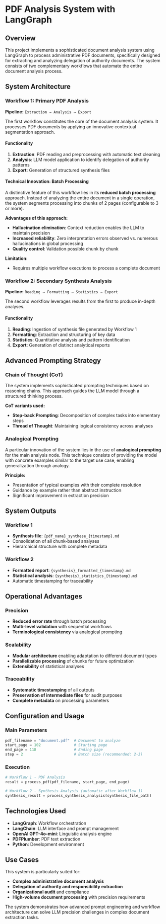 # PDF Analysis System with LangGraph

## Overview

This project implements a sophisticated document analysis system using LangGraph to process administrative PDF documents, specifically designed for extracting and analyzing delegation of authority documents. The system consists of two complementary workflows that automate the entire document analysis process.

## System Architecture

### Workflow 1: Primary PDF Analysis
**Pipeline:** `Extraction → Analysis → Export`

The first workflow constitutes the core of the document analysis system. It processes PDF documents by applying an innovative contextual segmentation approach.

#### Functionality
1. **Extraction**: PDF reading and preprocessing with automatic text cleaning
2. **Analysis**: LLM model application to identify delegation of authority patterns
3. **Export**: Generation of structured synthesis files

#### Technical Innovation: Batch Processing
A distinctive feature of this workflow lies in its **reduced batch processing** approach. Instead of analyzing the entire document in a single operation, the system segments processing into chunks of 2 pages (configurable to 3 or more).

**Advantages of this approach:**
- **Hallucination elimination**: Context reduction enables the LLM to maintain precision
- **Increased reliability**: Zero interpretation errors observed vs. numerous hallucinations in global processing
- **Quality control**: Validation possible chunk by chunk

**Limitation:**
- Requires multiple workflow executions to process a complete document

### Workflow 2: Secondary Synthesis Analysis
**Pipeline:** `Reading → Formatting → Statistics → Export`

The second workflow leverages results from the first to produce in-depth analyses.

#### Functionality
1. **Reading**: Ingestion of synthesis file generated by Workflow 1
2. **Formatting**: Extraction and structuring of key data
3. **Statistics**: Quantitative analysis and pattern identification
4. **Export**: Generation of distinct analytical reports

## Advanced Prompting Strategy

### Chain of Thought (CoT)
The system implements sophisticated prompting techniques based on reasoning chains. This approach guides the LLM model through a structured thinking process.

**CoT variants used:**
- **Step-back Prompting**: Decomposition of complex tasks into elementary steps
- **Thread of Thought**: Maintaining logical consistency across analyses

### Analogical Prompting
A particular innovation of the system lies in the use of **analogical prompting** for the main analysis node. This technique consists of providing the model with concrete examples similar to the target use case, enabling generalization through analogy.

**Principle:**
- Presentation of typical examples with their complete resolution
- Guidance by example rather than abstract instruction
- Significant improvement in extraction precision

## System Outputs

### Workflow 1
- **Synthesis file**: `{pdf_name}_synthese_{timestamp}.md`
- Consolidation of all chunk-based analyses
- Hierarchical structure with complete metadata

### Workflow 2
- **Formatted report**: `{synthesis}_formatted_{timestamp}.md`
- **Statistical analysis**: `{synthesis}_statistics_{timestamp}.md`
- Automatic timestamping for traceability

## Operational Advantages

### Precision
- **Reduced error rate** through batch processing
- **Multi-level validation** with sequential workflows
- **Terminological consistency** via analogical prompting

### Scalability
- **Modular architecture** enabling adaptation to different document types
- **Parallelizable processing** of chunks for future optimization
- **Extensibility** of statistical analyses

### Traceability
- **Systematic timestamping** of all outputs
- **Preservation of intermediate files** for audit purposes
- **Complete metadata** on processing parameters

## Configuration and Usage

### Main Parameters
```python
pdf_filename = "document.pdf"  # Document to analyze
start_page = 102               # Starting page
end_page = 118                 # Ending page
step = 2                       # Batch size (recommended: 2-3)
```

### Execution
```python
# Workflow 1 - PDF Analysis
result = process_pdf(pdf_filename, start_page, end_page)

# Workflow 2 - Synthesis Analysis (automatic after Workflow 1)
synthesis_result = process_synthesis_analysis(synthesis_file_path)
```

## Technologies Used

- **LangGraph**: Workflow orchestration
- **LangChain**: LLM interface and prompt management
- **OpenAI GPT-4o-mini**: Linguistic analysis engine
- **PDFPlumber**: PDF text extraction
- **Python**: Development environment

## Use Cases

This system is particularly suited for:
- **Complex administrative document analysis**
- **Delegation of authority and responsibility extraction**
- **Organizational audit** and compliance
- **High-volume document processing** with precision requirements

The system demonstrates how advanced prompt engineering and workflow architecture can solve LLM precision challenges in complex document extraction tasks.
